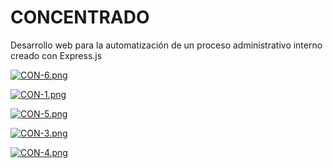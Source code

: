 # CONCENTRADO
Desarrollo web para la automatización de un proceso administrativo interno creado con Express.js

[![CON-6.png](https://i.postimg.cc/SQGLcRLk/CON-6.png)](https://postimg.cc/RqNnBMbD)

[![CON-1.png](https://i.postimg.cc/C5DxHzXY/CON-1.png)](https://postimg.cc/5Q4JfNfk)

[![CON-5.png](https://i.postimg.cc/G3MWqLdn/CON-5.png)](https://postimg.cc/xqzpdSX6)

[![CON-3.png](https://i.postimg.cc/YCJGgBh1/CON-3.png)](https://postimg.cc/gxH2F5yJ)

[![CON-4.png](https://i.postimg.cc/wTj04LFw/CON-4.png)](https://postimg.cc/c6PRrKp3)
